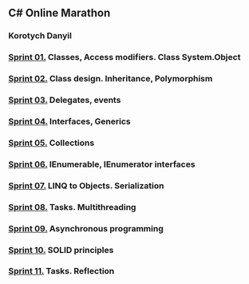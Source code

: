 ## C# Online Marathon
### Korotych Danyil

### [**Sprint 01.**](https://github.com/dankor1498/csharp-online-marathon/blob/master/Sprint01/Tasks.md) Classes, Access modifiers. Class System.Object

### [**Sprint 02.**](https://github.com/dankor1498/csharp-online-marathon/blob/master/Sprint02/Tasks.md) Class design. Inheritance, Polymorphism

### [**Sprint 03.**](https://github.com/dankor1498/csharp-online-marathon/blob/master/Sprint03/Tasks.md) Delegates, events

### [**Sprint 04.**](https://github.com/dankor1498/csharp-online-marathon/blob/master/Sprint04/Tasks.md) Interfaces, Generics

### [**Sprint 05.**](https://github.com/dankor1498/csharp-online-marathon/blob/master/Sprint05/Tasks.md) Collections

### [**Sprint 06.**](https://github.com/dankor1498/csharp-online-marathon/blob/master/Sprint06/Tasks.md) IEnumerable, IEnumerator interfaces

### [**Sprint 07.**](https://github.com/dankor1498/csharp-online-marathon/blob/master/Sprint07/Tasks.md) LINQ to Objects. Serialization

### [**Sprint 08.**](https://github.com/dankor1498/csharp-online-marathon/blob/master/Sprint08/Tasks.md) Tasks. Multithreading

### [**Sprint 09.**](https://github.com/dankor1498/csharp-online-marathon/blob/master/Sprint09/Tasks.md) Asynchronous programming

### [**Sprint 10.**](https://github.com/dankor1498/csharp-online-marathon/blob/master/Sprint10/Tasks.md) SOLID principles

### [**Sprint 11.**](https://github.com/dankor1498/csharp-online-marathon/blob/master/Sprint11/Tasks.md) Tasks. Reflection